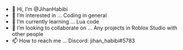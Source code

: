 - 👋 Hi, I’m @JihanHabibi
- 👀 I’m interested in ... Coding in general
- 🌱 I’m currently learning ... Lua code
- 💞️ I’m looking to collaborate on ... Any projects in Roblox Studio with other people
- 📫 How to reach me ... Discord: jihan_habibi#5783

<!---
JihanHabibi/JihanHabibi is a ✨ special ✨ repository because its `README.md` (this file) appears on your GitHub profile.
You can click the Preview link to take a look at your changes.
--->
